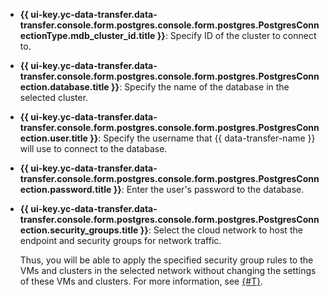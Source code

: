 * **{{ ui-key.yc-data-transfer.data-transfer.console.form.postgres.console.form.postgres.PostgresConnectionType.mdb_cluster_id.title }}**: Specify ID of the cluster to connect to.

* **{{ ui-key.yc-data-transfer.data-transfer.console.form.postgres.console.form.postgres.PostgresConnection.database.title }}**: Specify the name of the database in the selected cluster.

* **{{ ui-key.yc-data-transfer.data-transfer.console.form.postgres.console.form.postgres.PostgresConnection.user.title }}**: Specify the username that {{ data-transfer-name }} will use to connect to the database.

* **{{ ui-key.yc-data-transfer.data-transfer.console.form.postgres.console.form.postgres.PostgresConnection.password.title }}**: Enter the user's password to the database.

* **{{ ui-key.yc-data-transfer.data-transfer.console.form.postgres.console.form.postgres.PostgresConnection.security_groups.title }}**: Select the cloud network to host the endpoint and security groups for network traffic.

   Thus, you will be able to apply the specified security group rules to the VMs and clusters in the selected network without changing the settings of these VMs and clusters. For more information, see [{#T}](../../../../data-transfer/concepts/network.md).

